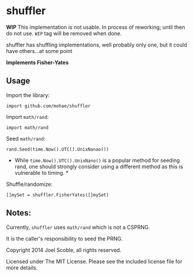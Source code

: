 shuffler
========

**WIP**
This implementation is not usable. In process of reworking; until then do not use. `WIP` tag will be removed when done.

shuffler has shuffling implementations, well probably only one, but it could have others...at some point

**Implements Fisher-Yates**

## Usage
Import the library:

    import github.com/mohae/shuffler

Import `math/rand`:

    import math/rand

Seed `math/rand`:

    rand.Seed(time.Now().UTC().UnixNanao())

* While `time.Now().UTC().UnixNano()` is a popular method for seeding rand, one should strongly consider using a different method as this is vulnerable to timing. *

Shuffle/randomize:

    []mySet = shuffler.FisherYates([]mySet)

## Notes:
Currently, `shuffler` uses `math/rand` which is not a CSPRNG.

It is the caller's responsibility to seed the PRNG.


Copyright 2014 Joel Scoble, all rights reserved.

Licensed under The MIT License. Please see the included license file for more details.
